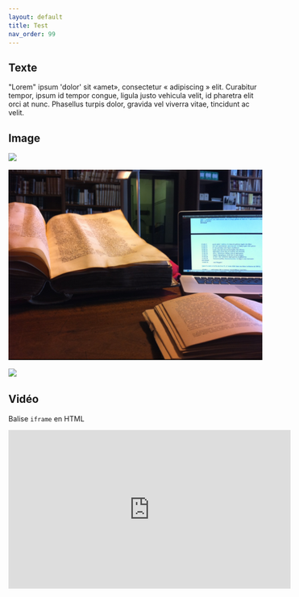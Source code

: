```yaml
---
layout: default
title: Test
nav_order: 99
---
```


## Texte

"Lorem" ipsum 'dolor' sit «amet», consectetur « adipiscing » elit. Curabitur tempor, ipsum id tempor congue, ligula justo vehicula velit, id pharetra elit orci at nunc. Phasellus turpis dolor, gravida vel viverra vitae, tincidunt ac velit.

## Image

![](https://aurelienberra.org/temp/pn_img/isocrate_panathenaique_urbinas_111.png)

![MacMarcianus](../assets/images/hn.png)

![](https://upload.wikimedia.org/wikipedia/commons/d/dd/Muybridge_race_horse_animated.gif)

## Vidéo

Balise `iframe` en HTML

<iframe width="560" height="315" src="https://www.youtube.com/embed/nuNfdHNTv9o" title="YouTube video player" frameborder="0" allow="accelerometer; autoplay; clipboard-write; encrypted-media; gyroscope; picture-in-picture" allowfullscreen></iframe>

<!-- Balise `video` en HTML
<video width="560" height="315" src="https://www.youtube.com/embed/nuNfdHNTv9o"></video>
 -->
